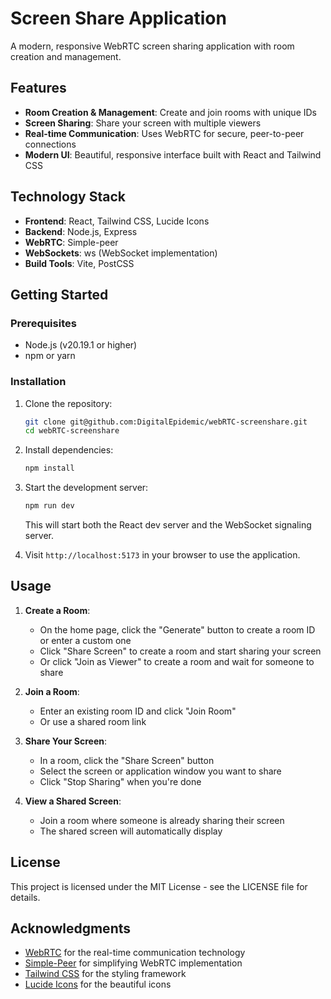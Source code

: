 # Screen Share Application

A modern, responsive WebRTC screen sharing application with room creation and management.

## Features

- **Room Creation & Management**: Create and join rooms with unique IDs
- **Screen Sharing**: Share your screen with multiple viewers
- **Real-time Communication**: Uses WebRTC for secure, peer-to-peer connections
- **Modern UI**: Beautiful, responsive interface built with React and Tailwind CSS

## Technology Stack

- **Frontend**: React, Tailwind CSS, Lucide Icons
- **Backend**: Node.js, Express
- **WebRTC**: Simple-peer
- **WebSockets**: ws (WebSocket implementation)
- **Build Tools**: Vite, PostCSS

## Getting Started

### Prerequisites

- Node.js (v20.19.1 or higher)
- npm or yarn

### Installation

1. Clone the repository:
   ```bash
   git clone git@github.com:DigitalEpidemic/webRTC-screenshare.git
   cd webRTC-screenshare
   ```

2. Install dependencies:
   ```bash
   npm install
   ```

3. Start the development server:
   ```bash
   npm run dev
   ```
   This will start both the React dev server and the WebSocket signaling server.

4. Visit `http://localhost:5173` in your browser to use the application.

## Usage

1. **Create a Room**:
   - On the home page, click the "Generate" button to create a room ID or enter a custom one
   - Click "Share Screen" to create a room and start sharing your screen
   - Or click "Join as Viewer" to create a room and wait for someone to share

2. **Join a Room**:
   - Enter an existing room ID and click "Join Room"
   - Or use a shared room link

3. **Share Your Screen**:
   - In a room, click the "Share Screen" button
   - Select the screen or application window you want to share
   - Click "Stop Sharing" when you're done

4. **View a Shared Screen**:
   - Join a room where someone is already sharing their screen
   - The shared screen will automatically display

## License

This project is licensed under the MIT License - see the LICENSE file for details.

## Acknowledgments

- [WebRTC](https://webrtc.org/) for the real-time communication technology
- [Simple-Peer](https://github.com/feross/simple-peer) for simplifying WebRTC implementation
- [Tailwind CSS](https://tailwindcss.com/) for the styling framework
- [Lucide Icons](https://lucide.dev/) for the beautiful icons 